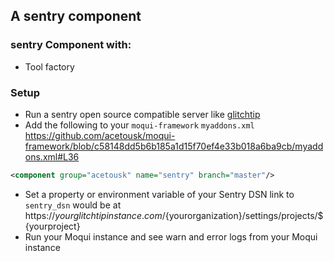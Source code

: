 ## A sentry component

### sentry Component with: 

- Tool factory

### Setup
- Run a sentry open source compatible server like [glitchtip](https://glitchtip.com/)
- Add the following to your `moqui-framework` `myaddons.xml` https://github.com/acetousk/moqui-framework/blob/c58148dd5b6b185a1d15f70ef4e33b018a6ba9cb/myaddons.xml#L36 
```xml
<component group="acetousk" name="sentry" branch="master"/>
```
- Set a property or environment variable of your Sentry DSN link to `sentry_dsn` would be at https://${yourglitchtipinstance}.com/${yourorganization}/settings/projects/${yourproject}
- Run your Moqui instance and see warn and error logs from your Moqui instance

